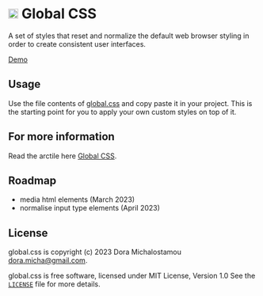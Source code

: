 
# <img src="https://dora.michalostamou.me/logo.svg" height="20" width="20"> Global CSS

A set of styles that reset and normalize the default web browser styling in order to create consistent user interfaces.

[Demo](https://global-css.vercel.app)

## Usage

Use the file contents of [global.css](https://github.com/dora-micha/global-css/blob/main/global.css) and copy paste it in your project. 
This is the starting point for you to apply your own custom styles on top of it.


## For more information

Read the arctile here [Global CSS](https://dora.michalostamou.me/articles/global-css).


## Roadmap

 - media html elements (March 2023)
 - normalise input type elements (April 2023)

## License

global.css is copyright (c) 2023 Dora Michalostamou <dora.micha@gmail.com>.

global.css is free software, licensed under MIT License, Version 1.0
See the [`LICENSE`](LICENSE) file for more details.